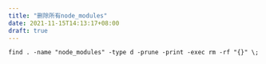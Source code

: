 ```yaml
---
title: "删除所有node_modules"
date: 2021-11-15T14:13:17+08:00
draft: true
---
```


``` shell
find . -name "node_modules" -type d -prune -print -exec rm -rf "{}" \;
```
